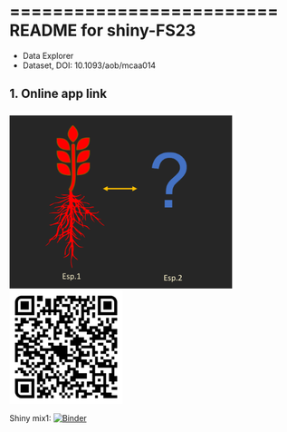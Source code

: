 
=========================
README for shiny-FS23
=========================

- Data Explorer 
- Dataset, DOI: 10.1093/aob/mcaa014

## 1. Online app link

<img src="https://github.com/glouarn/ShinyApp-binder/blob/master/shiny-mix1/www/img-mix.png" alt="QR code" width="400">
<img src="https://github.com/glouarn/ShinyApp-binder/blob/master/shiny-mix1/www/qr-code-binder-mix1.png" alt="QR code" width="200">

Shiny mix1: [![Binder](http://mybinder.org/badge_logo.svg)](https://mybinder.org/v2/gh/glouarn/ShinyApp-binder/master?urlpath=shiny/shiny-FS23/)



